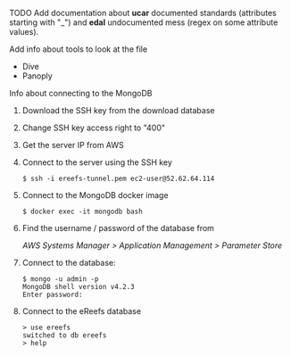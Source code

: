 TODO Add documentation about **ucar** documented standards (attributes starting with "_")
and **edal** undocumented mess (regex on some attribute values).

Add info about tools to look at the file
- Dive
- Panoply

Info about connecting to the MongoDB

1. Download the SSH key from the download database

2. Change SSH key access right to "400"

3. Get the server IP from AWS

4. Connect to the server using the SSH key

    ```$ ssh -i ereefs-tunnel.pem ec2-user@52.62.64.114```

5. Connect to the MongoDB docker image

    ```$ docker exec -it mongodb bash```

6. Find the username / password of the database from

    *AWS Systems Manager > Application Management > Parameter Store*

7. Connect to the database:
    ```
    $ mongo -u admin -p
    MongoDB shell version v4.2.3
    Enter password:
    ```

8. Connect to the eReefs database
    ```
    > use ereefs
    switched to db ereefs
    > help
    ```
